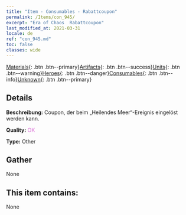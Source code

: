 ```yaml
---
title: "Item - Consumables - Rabattcoupon"
permalink: /Items/con_945/
excerpt: "Era of Chaos  Rabattcoupon"
last_modified_at: 2021-03-31
locale: de
ref: "con_945.md"
toc: false
classes: wide
---
```

 [Materials](/de/Items/){: .btn .btn--primary}[Artifacts](/de/Items/Artifacts/){: .btn .btn--success}[Units](/de/Items/Units/){: .btn .btn--warning}[Heroes](/de/Items/Heroes/){: .btn .btn--danger}[Consumables](/de/Items/Consumables/){: .btn .btn--info}[Unknown](/de/Items/Unknown/){: .btn .btn--primary}

## Details
 **Beschreibung:** Coupon, der beim „Heilendes Meer“-Ereignis eingelöst werden kann.

 **Quality:** <span style="color: #DA70D6">OK</span>

 **Type:** Other

## Gather

  None

## This item contains:

  None

